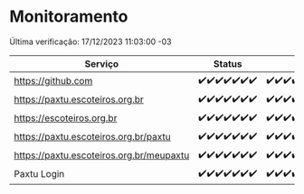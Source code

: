 # Monitoramento

Última verificação: 17/12/2023 11:03:00 -03

|Serviço|Status|Últimas 24h|
|---|---|---|
|https://github.com|<span title="2023-12-10: OK=24">✔️</span><span title="2023-12-11: OK=24">✔️</span><span title="2023-12-12: OK=24">✔️</span><span title="2023-12-13: OK=24">✔️</span><span title="2023-12-14: OK=24">✔️</span><span title="2023-12-15: OK=24">✔️</span><span title="2023-12-16: OK=14">✔️</span>|<span title="16/12/2023 11:06:00 -03 : 200">✔️</span><span title="16/12/2023 12:04:00 -03 : 200">✔️</span><span title="16/12/2023 13:07:00 -03 : 200">✔️</span><span title="16/12/2023 14:03:00 -03 : 200">✔️</span><span title="16/12/2023 15:07:00 -03 : 200">✔️</span><span title="16/12/2023 16:02:00 -03 : 200">✔️</span><span title="16/12/2023 17:06:00 -03 : 200">✔️</span><span title="16/12/2023 18:03:00 -03 : 200">✔️</span><span title="16/12/2023 19:04:00 -03 : 200">✔️</span><span title="16/12/2023 20:05:00 -03 : 200">✔️</span><span title="16/12/2023 21:34:00 -03 : 200">✔️</span><span title="16/12/2023 22:53:00 -03 : 200">✔️</span><span title="16/12/2023 23:22:00 -03 : 200">✔️</span><span title="17/12/2023 00:06:00 -03 : 200">✔️</span><span title="17/12/2023 01:07:00 -03 : 200">✔️</span><span title="17/12/2023 02:05:00 -03 : 200">✔️</span><span title="17/12/2023 03:07:00 -03 : 200">✔️</span><span title="17/12/2023 04:04:00 -03 : 200">✔️</span><span title="17/12/2023 05:07:00 -03 : 200">✔️</span><span title="17/12/2023 06:04:00 -03 : 200">✔️</span><span title="17/12/2023 07:05:00 -03 : 200">✔️</span><span title="17/12/2023 08:03:00 -03 : 200">✔️</span><span title="17/12/2023 09:10:00 -03 : 200">✔️</span><span title="17/12/2023 10:06:00 -03 : 200">✔️</span><span title="17/12/2023 11:03:00 -03 : 200">✔️</span>|
|https://paxtu.escoteiros.org.br|<span title="2023-12-10: OK=24">✔️</span><span title="2023-12-11: OK=24">✔️</span><span title="2023-12-12: OK=24">✔️</span><span title="2023-12-13: OK=24">✔️</span><span title="2023-12-14: OK=24">✔️</span><span title="2023-12-15: OK=24">✔️</span><span title="2023-12-16: OK=14">✔️</span>|<span title="16/12/2023 11:06:00 -03 : 200">✔️</span><span title="16/12/2023 12:04:00 -03 : 200">✔️</span><span title="16/12/2023 13:07:00 -03 : 200">✔️</span><span title="16/12/2023 14:03:00 -03 : 200">✔️</span><span title="16/12/2023 15:07:00 -03 : 200">✔️</span><span title="16/12/2023 16:02:00 -03 : 200">✔️</span><span title="16/12/2023 17:06:00 -03 : 200">✔️</span><span title="16/12/2023 18:03:00 -03 : 200">✔️</span><span title="16/12/2023 19:04:00 -03 : 200">✔️</span><span title="16/12/2023 20:05:00 -03 : 200">✔️</span><span title="16/12/2023 21:34:00 -03 : 200">✔️</span><span title="16/12/2023 22:53:00 -03 : 200">✔️</span><span title="16/12/2023 23:22:00 -03 : 200">✔️</span><span title="17/12/2023 00:06:00 -03 : 200">✔️</span><span title="17/12/2023 01:07:00 -03 : 200">✔️</span><span title="17/12/2023 02:05:00 -03 : 200">✔️</span><span title="17/12/2023 03:07:00 -03 : 200">✔️</span><span title="17/12/2023 04:04:00 -03 : 200">✔️</span><span title="17/12/2023 05:07:00 -03 : 200">✔️</span><span title="17/12/2023 06:04:00 -03 : 200">✔️</span><span title="17/12/2023 07:05:00 -03 : 200">✔️</span><span title="17/12/2023 08:03:00 -03 : 200">✔️</span><span title="17/12/2023 09:10:00 -03 : 200">✔️</span><span title="17/12/2023 10:06:00 -03 : 200">✔️</span><span title="17/12/2023 11:03:00 -03 : 200">✔️</span>|
|https://escoteiros.org.br|<span title="2023-12-10: OK=24">✔️</span><span title="2023-12-11: OK=24">✔️</span><span title="2023-12-12: OK=24">✔️</span><span title="2023-12-13: OK=24">✔️</span><span title="2023-12-14: OK=24">✔️</span><span title="2023-12-15: OK=24">✔️</span><span title="2023-12-16: OK=14">✔️</span>|<span title="16/12/2023 11:06:00 -03 : 200">✔️</span><span title="16/12/2023 12:04:00 -03 : 200">✔️</span><span title="16/12/2023 13:07:00 -03 : 200">✔️</span><span title="16/12/2023 14:03:00 -03 : 200">✔️</span><span title="16/12/2023 15:07:00 -03 : 200">✔️</span><span title="16/12/2023 16:02:00 -03 : 200">✔️</span><span title="16/12/2023 17:06:00 -03 : 200">✔️</span><span title="16/12/2023 18:03:00 -03 : 200">✔️</span><span title="16/12/2023 19:04:00 -03 : 200">✔️</span><span title="16/12/2023 20:05:00 -03 : 200">✔️</span><span title="16/12/2023 21:34:00 -03 : 200">✔️</span><span title="16/12/2023 22:53:00 -03 : 200">✔️</span><span title="16/12/2023 23:22:00 -03 : 200">✔️</span><span title="17/12/2023 00:06:00 -03 : 200">✔️</span><span title="17/12/2023 01:07:00 -03 : 200">✔️</span><span title="17/12/2023 02:05:00 -03 : 200">✔️</span><span title="17/12/2023 03:07:00 -03 : 200">✔️</span><span title="17/12/2023 04:04:00 -03 : 200">✔️</span><span title="17/12/2023 05:07:00 -03 : 200">✔️</span><span title="17/12/2023 06:04:00 -03 : 200">✔️</span><span title="17/12/2023 07:05:00 -03 : 200">✔️</span><span title="17/12/2023 08:03:00 -03 : 200">✔️</span><span title="17/12/2023 09:10:00 -03 : 200">✔️</span><span title="17/12/2023 10:06:00 -03 : 200">✔️</span><span title="17/12/2023 11:03:00 -03 : 200">✔️</span>|
|https://paxtu.escoteiros.org.br/paxtu|<span title="2023-12-10: OK=24">✔️</span><span title="2023-12-11: OK=24">✔️</span><span title="2023-12-12: OK=24">✔️</span><span title="2023-12-13: OK=24">✔️</span><span title="2023-12-14: OK=24">✔️</span><span title="2023-12-15: OK=24">✔️</span><span title="2023-12-16: OK=14">✔️</span>|<span title="16/12/2023 11:06:00 -03 : 200">✔️</span><span title="16/12/2023 12:04:00 -03 : 200">✔️</span><span title="16/12/2023 13:07:00 -03 : 200">✔️</span><span title="16/12/2023 14:03:00 -03 : 200">✔️</span><span title="16/12/2023 15:07:00 -03 : 200">✔️</span><span title="16/12/2023 16:02:00 -03 : 200">✔️</span><span title="16/12/2023 17:06:00 -03 : 200">✔️</span><span title="16/12/2023 18:03:00 -03 : 200">✔️</span><span title="16/12/2023 19:04:00 -03 : 200">✔️</span><span title="16/12/2023 20:05:00 -03 : 200">✔️</span><span title="16/12/2023 21:34:00 -03 : 200">✔️</span><span title="16/12/2023 22:53:00 -03 : 200">✔️</span><span title="16/12/2023 23:22:00 -03 : 200">✔️</span><span title="17/12/2023 00:06:00 -03 : 200">✔️</span><span title="17/12/2023 01:07:00 -03 : 200">✔️</span><span title="17/12/2023 02:05:00 -03 : 200">✔️</span><span title="17/12/2023 03:07:00 -03 : 200">✔️</span><span title="17/12/2023 04:04:00 -03 : 200">✔️</span><span title="17/12/2023 05:07:00 -03 : 200">✔️</span><span title="17/12/2023 06:04:00 -03 : 200">✔️</span><span title="17/12/2023 07:05:00 -03 : 200">✔️</span><span title="17/12/2023 08:03:00 -03 : 200">✔️</span><span title="17/12/2023 09:10:00 -03 : 200">✔️</span><span title="17/12/2023 10:06:00 -03 : 200">✔️</span><span title="17/12/2023 11:03:00 -03 : 200">✔️</span>|
|https://paxtu.escoteiros.org.br/meupaxtu|<span title="2023-12-10: OK=24">✔️</span><span title="2023-12-11: OK=24">✔️</span><span title="2023-12-12: OK=24">✔️</span><span title="2023-12-13: OK=24">✔️</span><span title="2023-12-14: OK=24">✔️</span><span title="2023-12-15: OK=24">✔️</span><span title="2023-12-16: OK=14">✔️</span>|<span title="16/12/2023 11:06:00 -03 : 200">✔️</span><span title="16/12/2023 12:04:00 -03 : 200">✔️</span><span title="16/12/2023 13:07:00 -03 : 200">✔️</span><span title="16/12/2023 14:03:00 -03 : 200">✔️</span><span title="16/12/2023 15:07:00 -03 : 200">✔️</span><span title="16/12/2023 16:02:00 -03 : 200">✔️</span><span title="16/12/2023 17:06:00 -03 : 200">✔️</span><span title="16/12/2023 18:03:00 -03 : 200">✔️</span><span title="16/12/2023 19:04:00 -03 : 200">✔️</span><span title="16/12/2023 20:05:00 -03 : 200">✔️</span><span title="16/12/2023 21:34:00 -03 : 200">✔️</span><span title="16/12/2023 22:53:00 -03 : 200">✔️</span><span title="16/12/2023 23:22:00 -03 : 200">✔️</span><span title="17/12/2023 00:06:00 -03 : 200">✔️</span><span title="17/12/2023 01:07:00 -03 : 200">✔️</span><span title="17/12/2023 02:05:00 -03 : 200">✔️</span><span title="17/12/2023 03:07:00 -03 : 200">✔️</span><span title="17/12/2023 04:04:00 -03 : 200">✔️</span><span title="17/12/2023 05:07:00 -03 : 200">✔️</span><span title="17/12/2023 06:04:00 -03 : 200">✔️</span><span title="17/12/2023 07:05:00 -03 : 200">✔️</span><span title="17/12/2023 08:03:00 -03 : 200">✔️</span><span title="17/12/2023 09:10:00 -03 : 200">✔️</span><span title="17/12/2023 10:06:00 -03 : 200">✔️</span><span title="17/12/2023 11:03:00 -03 : 200">✔️</span>|
|Paxtu Login|<span title="2023-12-10: OK=24">✔️</span><span title="2023-12-11: OK=24">✔️</span><span title="2023-12-12: OK=24">✔️</span><span title="2023-12-13: OK=24">✔️</span><span title="2023-12-14: OK=24">✔️</span><span title="2023-12-15: OK=24">✔️</span><span title="2023-12-16: OK=14">✔️</span>|<span title="16/12/2023 11:06:00 -03 : 200">✔️</span><span title="16/12/2023 12:04:00 -03 : 200">✔️</span><span title="16/12/2023 13:07:00 -03 : 200">✔️</span><span title="16/12/2023 14:03:00 -03 : 200">✔️</span><span title="16/12/2023 15:07:00 -03 : 200">✔️</span><span title="16/12/2023 16:03:00 -03 : 200">✔️</span><span title="16/12/2023 17:06:00 -03 : 200">✔️</span><span title="16/12/2023 18:03:00 -03 : 200">✔️</span><span title="16/12/2023 19:04:00 -03 : 200">✔️</span><span title="16/12/2023 20:05:00 -03 : 200">✔️</span><span title="16/12/2023 21:34:00 -03 : 200">✔️</span><span title="16/12/2023 22:53:00 -03 : 200">✔️</span><span title="16/12/2023 23:22:00 -03 : 200">✔️</span><span title="17/12/2023 00:06:00 -03 : 200">✔️</span><span title="17/12/2023 01:07:00 -03 : 200">✔️</span><span title="17/12/2023 02:05:00 -03 : 200">✔️</span><span title="17/12/2023 03:07:00 -03 : 200">✔️</span><span title="17/12/2023 04:04:00 -03 : 200">✔️</span><span title="17/12/2023 05:07:00 -03 : 200">✔️</span><span title="17/12/2023 06:04:00 -03 : 200">✔️</span><span title="17/12/2023 07:05:00 -03 : 200">✔️</span><span title="17/12/2023 08:03:00 -03 : 200">✔️</span><span title="17/12/2023 09:10:00 -03 : 200">✔️</span><span title="17/12/2023 10:06:00 -03 : 200">✔️</span><span title="17/12/2023 11:03:00 -03 : 200">✔️</span>|
